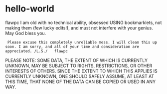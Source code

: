 # hello-world
flawpc I am old with no technical ability, obsessed USING bookmarklets, not making them (few lucky edits!), and must not interfere with your genius. May God bless you.

     Please excuse this completely unreliable mess. I will clean this up soon. I am sorry, and all of your time and consideration are appreciated. /L.S./   flawpc
     
     
PLEASE NOTE: SOME DATA, THE EXTENT OF WHICH IS CURRENTLY UNKNOWN, MAY BE SUBJECT TO RIGHTS, RESTRICTIONS, OR OTHER INTERESTS OF OTHERS. SINCE THE EXTENT TO WHICH THIS APPLIES IS CURRENTLY UNKNOWN, ONE SHOULD SAFELY ASSUME, AT LEAST AT THIS TIME, THAT NONE OF THE DATA CAN BE COPIED OR USED IN ANY WAY.
